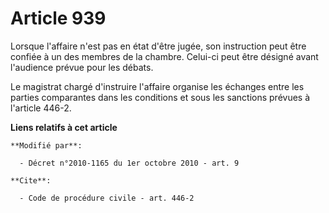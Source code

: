 # Article 939

Lorsque l'affaire n'est pas en état d'être jugée, son instruction peut être confiée à un des membres de la chambre. Celui-ci
peut être désigné avant l'audience prévue pour les débats. 

Le magistrat chargé d'instruire l'affaire organise les échanges entre les parties comparantes dans les conditions et sous les
sanctions prévues à l'article 446-2.

**Liens relatifs à cet article**

	**Modifié par**:

	  - Décret n°2010-1165 du 1er octobre 2010 - art. 9

	**Cite**:

	  - Code de procédure civile - art. 446-2
